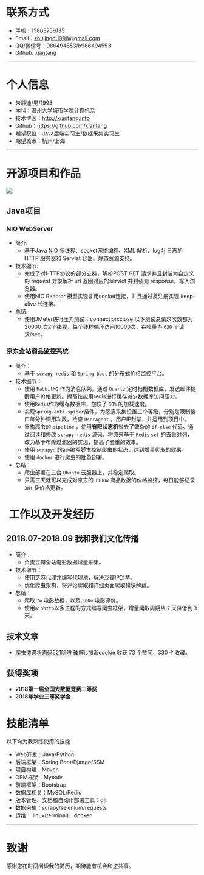 # 联系方式

- 手机：15868759135 
- Email：zhujingdi1998@gmail.com
- QQ/微信号：986494553/b986494553
- Github: [xiantang](https://github.com/xiantang)
---

# 个人信息

 - 朱静迪/男/1998
 - 本科：温州大学城市学院计算机系 
 - 技术博客：http://xiantang.info
 - Github：https://github.com/xiantang
 - 期望职位：Java后端实习生/数据采集实习生 
 - 期望城市：杭州/上海

---

# 开源项目和作品
![](http://ww1.sinaimg.cn/large/006d4JA0ly1g3kt7hei6xj30lh05it8w.jpg)

## Java项目

### NIO WebServer
* 简介:
    * 基于Java NIO 多线程、socket网络编程、XML 解析、log4j 日志的 HTTP 服务器和 Servlet 容器、静态资源支持。
* 技术细节:
    * 完成了对HTTP协议的部分支持，解析POST GET 请求并且封装为自定义的 request 对象解析 url 返回对应的servlet 并封装为 response，写入浏览器。
    * 使用NIO Reactor 模型实现复用socket连接，并且通过反注册实现 keep-alive 长连接。
* 总结:
    * 使用JMeter进行压力测试：connection:close 以下测试总请求次数都为 20000 次2个线程，每个线程循环访问10000次，吞吐量为 `630` 个请求/sec。

### 京东全站商品监控系统
* 简介：
    * 基于 `scrapy-redis` 和 `Spring Boot` 的分布式价格监控平台。
* 技术细节：
    * 使用 `RabbitMQ` 作为消息队列，通过 `Quartz` 定时扫描数据库，发送邮件提醒用户价格更新。提高性能用redis进行缓存减少数据库访问压力。
    * 使用`Redis`作为缓存数据库，加快了 `50%` 的加载速度。
    * 实现`Spring-anti-spider`插件，为恶意采集设置三个等级，分别是限制接口每分钟调用次数，检查 `UserAgent` ，用户IP封禁，并运用到项目中。
    * 重构爬虫的 `pipeline` ，使用**有限状态机**省去了繁杂的 `if-else` 代码。通过阅读和修改 `scrapy-redis` 源码，将原来基于 `Redis` `set` 的去重对列，改为基于布隆过滤器的实现，提高了去重的效率。
    * 使用 `scrapyd` 的api编写脚本控制爬虫的状态，达到增量爬取的效果。
    * 使用 `docker` 进行爬虫的批量部署。
* 总结：
    * 爬虫部署在三台 `Ubuntu` 云服器上，并稳定爬取。
    * 只需三天就可以完成对京东的 `1100w` 商品数据的价格监控，每日能够记录 `3W+` 条价格更新。


#  工作以及开发经历
## 2018.07-2018.09 我和我们文化传播  
* 简介：
    * 负责豆瓣全站电影数据增量采集。
* 技术细节：
    * 使用芝麻代理并编写代理池，解决豆瓣IP封禁。
    * 优化爬虫架构，将评论爬取和详细页面爬取模块解藕。
* 总结：
    * 爬取 `7w` 电影数据，以及 `500w` 电影评价。
    * 使用`aiohttp`以多进程的方式编写爬虫框架，增量爬取周期从 `7` 天降低到 `3` 天。

## 技术文章

- [爬虫遭遇状态码521陷阱 破解js加密cookie](https://zhuanlan.zhihu.com/p/40321850)  收获 73 个赞同，330 个收藏。

## 获得奖项
* **2018第一届全国大数据竞赛二等奖**
* **2018年学业三等奖学金**

# 技能清单

以下均为我熟练使用的技能

- Web开发：Java/Python
- 后端框架：Spring Boot/Django/SSM
- 项目构建：Maven
- ORM框架：Mybatis
- 前端框架：Bootstrap
- 数据库相关：MySQL/Redis
- 版本管理、文档和自动化部署工具：git
- 数据采集：scrapy/selenium/requests
- 运维： linux(terminal)，docker

---

# 致谢
感谢您花时间阅读我的简历，期待能有机会和您共事。
